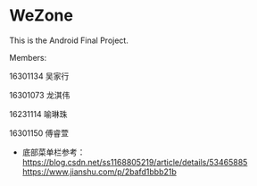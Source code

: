 # WeZone
This is the Android Final Project.

Members:

16301134 吴家行

16301073 龙淇伟

16231114 喻琳珠

16301150 傅睿萱

- 底部菜单栏参考：  
https://blog.csdn.net/ss1168805219/article/details/53465885  
https://www.jianshu.com/p/2bafd1bbb21b
